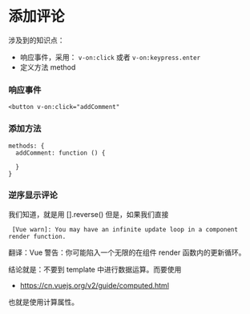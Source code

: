 # 添加评论

涉及到的知识点：

- 响应事件，采用： `v-on:click` 或者 `v-on:keypress.enter`
- 定义方法 method


### 响应事件

```
<button v-on:click="addComment"
```

### 添加方法

```
methods: {
  addComment: function () {

  }
}
```

### 逆序显示评论


我们知道，就是用 [].reverse() 但是，如果我们直接

```
 [Vue warn]: You may have an infinite update loop in a component render function.
```

翻译：Vue 警告：你可能陷入一个无限的在组件 render 函数内的更新循环。

结论就是：不要到 template 中进行数据运算。而要使用

- https://cn.vuejs.org/v2/guide/computed.html

也就是使用计算属性。
